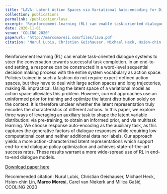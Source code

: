 ```yaml
---
title: "LAVA: Latent Action Spaces via Variational Auto-encoding for Dialogue Policy Optimization"
collection: publications
permalink: /publication/lava
excerpt: 'Reinforcement learning (RL) can enable task-oriented dialogue systems to steer the conversation towards successful task completion. In an end-to-end setting, a response can be constructed in a word-level sequential decision making process with the entire system vocabulary as action space. Policies trained in such a fashion do not require expert-defined action spaces, but they have to deal with large action spaces and long trajectories, making RL impractical. Using the latent space of a variational model as action space alleviates this problem. However, current approaches use an uninformed prior for training and optimize the latent distribution solely on the context. It is therefore unclear whether the latent representation truly encodes the characteristics of different actions. In this paper, we explore three ways of leveraging an auxiliary task to shape the latent variable distribution: via pre-training, to obtain an informed prior, and via multitask learning. We choose response auto-encoding as the auxiliary task, as this captures the generative factors of dialogue responses while requiring low computational cost and neither additional data nor labels. Our approach yields a more action-characterized latent representations which support end-to-end dialogue policy optimization and achieves state-of-the-art success rates. These results warrant a more wide-spread use of RL in end-to-end dialogue models. '
date: 2020-11-01
venue: 'COLING 2020'
paperurl: 'http://marcomoresi.com/files/lava.pdf'
citation: 'Nurul Lubis, Christian Geishauser, Michael Heck, Hsien-chin Lin, <b>Marco Moresi</b>, Carel van Niekerk and Milica Gašić, COOLING 2020'
---
```

Reinforcement learning (RL) can enable task-oriented dialogue systems to steer the conversation towards successful task completion. In an end-to-end setting, a response can be constructed in a word-level sequential decision making process with the entire system vocabulary as action space. Policies trained in such a fashion do not require expert-defined action spaces, but they have to deal with large action spaces and long trajectories, making RL impractical. Using the latent space of a variational model as action space alleviates this problem. However, current approaches use an uninformed prior for training and optimize the latent distribution solely on the context. It is therefore unclear whether the latent representation truly encodes the characteristics of different actions. In this paper, we explore three ways of leveraging an auxiliary task to shape the latent variable distribution: via pre-training, to obtain an informed prior, and via multitask learning. We choose response auto-encoding as the auxiliary task, as this captures the generative factors of dialogue responses while requiring low computational cost and neither additional data nor labels. Our approach yields a more action-characterized latent representations which support end-to-end dialogue policy optimization and achieves state-of-the-art success rates. These results warrant a more wide-spread use of RL in end-to-end dialogue models. 

[Download paper here](http://marcomoresi.com/files/lava.pdf)

Recommended citation: Nurul Lubis, Christian Geishauser, Michael Heck, Hsien-chin Lin, <b>Marco Moresi</b>, Carel van Niekerk and Milica Gašić, COOLING 2020